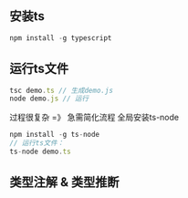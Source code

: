 ## 安装ts

```js
npm install -g typescript
```

## 运行ts文件

```js
tsc demo.ts // 生成demo.js
node demo.js // 运行
```
过程很复杂 =》 急需简化流程
全局安装ts-node
```js
npm install -g ts-node
// 运行ts文件：
ts-node demo.ts
```

## 类型注解 & 类型推断


